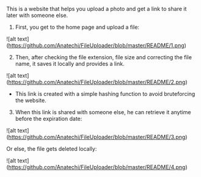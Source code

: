 This is a website that helps you upload a photo and get a link to share it later with someone else. 
1)	First, you get to the home page and upload a file:
 
 ![alt text] (https://github.com/Anatechi/FileUploader/blob/master/README/1.png)
 
2)	Then, after checking the file extension, file size and correcting the file name, it saves it locally and provides a link.
 
 ![alt text] (https://github.com/Anatechi/FileUploader/blob/master/README/2.png)
 
-	This link is created with a simple hashing function to avoid bruteforcing the website.

3)	When this link is shared with someone else, he can retrieve it anytime before the expiration date:

![alt text] (https://github.com/Anatechi/FileUploader/blob/master/README/3.png)
 
Or else, the file gets deleted locally:

![alt text] (https://github.com/Anatechi/FileUploader/blob/master/README/4.png)

 
